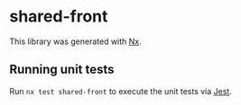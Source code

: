 # shared-front

This library was generated with [Nx](https://nx.dev).

## Running unit tests

Run `nx test shared-front` to execute the unit tests via [Jest](https://jestjs.io).
